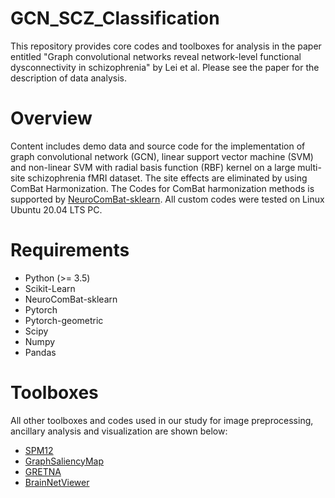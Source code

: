 # GCN_SCZ_Classification

This repository provides core codes and toolboxes for analysis in the paper entitled "Graph convolutional networks reveal network-level functional dysconnectivity in schizophrenia" by Lei et al. Please see the paper for the description of data analysis.

# Overview
Content includes demo data and source code for the implementation of graph convolutional network (GCN), linear support vector machine (SVM) and non-linear SVM with radial basis function (RBF) kernel on a large multi-site schizophrenia fMRI dataset. The site effects are eliminated by using ComBat Harmonization. The Codes for ComBat harmonization methods is supported by [NeuroComBat-sklearn](https://github.com/Warvito/neurocombat_sklearn). All custom codes were tested on Linux Ubuntu 20.04 LTS PC.

# Requirements
- Python (>= 3.5)
- Scikit-Learn
- NeuroComBat-sklearn
- Pytorch
- Pytorch-geometric
- Scipy
- Numpy
- Pandas

# Toolboxes

All other toolboxes and codes used in our study for image preprocessing, ancillary analysis and visualization are shown below:

- [SPM12](https://www.fil.ion.ucl.ac.uk/spm/software/spm12/)
- [GraphSaliencyMap](https://github.com/sarslancs/graph_saliency_maps)
- [GRETNA](https://www.nitrc.org/projects/gretna/)
- [BrainNetViewer](https://www.nitrc.org/projects/bnv/)

